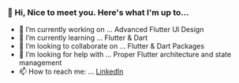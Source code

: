 ### 👋 Hi, Nice to meet you. Here's what I'm up to...

- 🔭 I’m currently working on ... Advanced Flutter UI Design
- 🌱 I’m currently learning ... Flutter & Dart
- 👯 I’m looking to collaborate on ... Flutter & Dart Packages
- 🤔 I’m looking for help with ... Proper Flutter architecture and state management
- 📫 How to reach me: ... [LinkedIn](https://www.linkedin.com/in/tylerflemingmn/)

